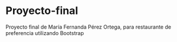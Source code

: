 # Proyecto-final
Proyecto final de María Fernanda Pérez Ortega, para restaurante de preferencia utilizando Bootstrap
